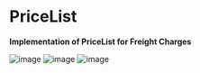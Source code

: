 # PriceList

**Implementation of PriceList for Freight Charges**

![image](https://github.com/MuraliDharanGopalakrishnan/PriceList/assets/102019076/86ffde4a-9cfa-4261-96c0-187f4d35cd55)
![image](https://github.com/MuraliDharanGopalakrishnan/PriceList/assets/102019076/8a6572b6-2b81-43da-a117-f040173c185d)
![image](https://github.com/MuraliDharanGopalakrishnan/PriceList/assets/102019076/bb4a5882-0020-4e88-a6b6-a3b7bb220f73)
